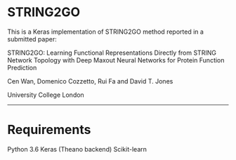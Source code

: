 # STRING2GO

This is a Keras implementation of STRING2GO method reported in a submitted paper:

STRING2GO: Learning Functional Representations Directly from STRING Network Topology with Deep Maxout Neural Networks for Protein Function Prediction

Cen Wan, Domenico Cozzetto, Rui Fa and David T. Jones

University College London

---------------------------------------------------------------
# Requirements

Python 3.6
Keras (Theano backend)
Scikit-learn


